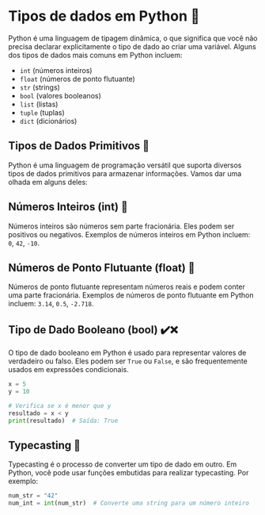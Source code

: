 # Tipos de dados em Python 🐍

Python é uma linguagem de tipagem dinâmica, o que significa que você não precisa declarar explicitamente o tipo de dado ao criar uma variável. Alguns dos tipos de dados mais comuns em Python incluem:

- `int` (números inteiros)
- `float` (números de ponto flutuante)
- `str` (strings)
- `bool` (valores booleanos)
- `list` (listas)
- `tuple` (tuplas)
- `dict` (dicionários)

## Tipos de Dados Primitivos 🗿

Python é uma linguagem de programação versátil que suporta diversos tipos de dados primitivos para armazenar informações. Vamos dar uma olhada em alguns deles:

## Números Inteiros (int) 🔢

Números inteiros são números sem parte fracionária. Eles podem ser positivos ou negativos. Exemplos de números inteiros em Python incluem: `0`, `42`, `-10`.

## Números de Ponto Flutuante (float) 🌊

Números de ponto flutuante representam números reais e podem conter uma parte fracionária. Exemplos de números de ponto flutuante em Python incluem: `3.14`, `0.5`, `-2.718`.

## Tipo de Dado Booleano (bool) ✔️❌

O tipo de dado booleano em Python é usado para representar valores de verdadeiro ou falso. Eles podem ser `True` ou `False`, e são frequentemente usados em expressões condicionais.

```python
x = 5
y = 10

# Verifica se x é menor que y
resultado = x < y
print(resultado)  # Saída: True
```

## Typecasting 🔄

Typecasting é o processo de converter um tipo de dado em outro. Em Python, você pode usar funções embutidas para realizar typecasting. Por exemplo:

```python
num_str = "42"
num_int = int(num_str)  # Converte uma string para um número inteiro
```

